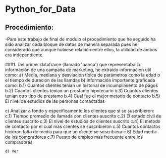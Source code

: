 # Python_for_Data

## Procedimiento:
-Para este trabajo de final de módulo el procedimiento que he seguido ha sido analizar cada bloque de datos de manera separada pues he considerado que aunque hubiese relación entre ellos, la utilidad de ambos era independiente.

###1. Del primer dataframe (llamado 'banca') que representaba la información de una campaña de marketing, he extraido información util como:
   a) Media, mediana y desviación típica de parámetros como la edad o el tiempo de duracion de las llamdas
   b) Información importante graficada como:
     b.1) Cuantos clientes tenian un historial de incumplimiento de pagos
     b.2) Cuantos clientes tenian un prestamo hipotecario
     b.3) Cuantos clientes tenian otro tipo de prestamo
     b.4) Cual fue el mejor metodo de contacto 
     b.5) El nivel de estudios de las personas contactadas
     
   c) Analizar a fondo y especificamente los clientes que si se suscribieron:
     c.1) Tiempo promedio de llamada con clientes suscrito
     c.2) El estado civil de clientes suscrito
     c.3) El nivel de estudios de clientes suscrito
     c.4) El metodo de contacto por el cual mas clientes se suscribieron
     c.5) Cuantos contactos hicieron falta de media para que un cliente se suscribiera
     c.6) Edad media de los compradores
     c.7) Puesto de empleo mas frecuente entre los compradores
     
    d) Ver 
